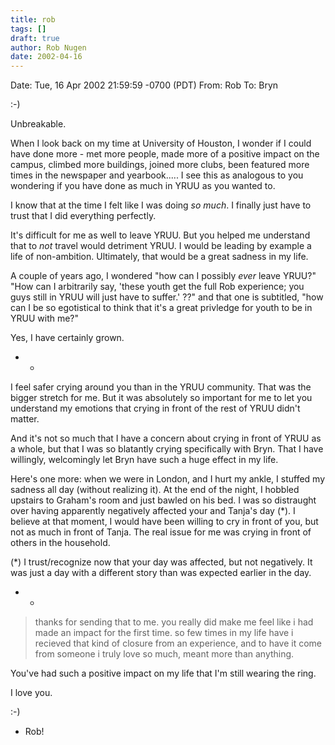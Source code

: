 ```yaml
---
title: rob
tags: []
draft: true
author: Rob Nugen
date: 2002-04-16
---
```


Date: Tue, 16 Apr 2002 21:59:59 -0700 (PDT)
From: Rob
To: Bryn

:-)

Unbreakable.

When I look back on my time at University of Houston, I wonder if I
could have done more - met more people, made more of a positive impact
on the campus, climbed more buildings, joined more clubs, been featured
more times in the newspaper and yearbook.....   I see this as analogous
to you wondering if you have done as much in YRUU as you wanted to.

I know that at the time I felt like I was doing *so* *much*.  I finally
just have to trust that I did everything perfectly.

It's difficult for me as well to leave YRUU.  But you helped me
understand that to *not* travel would detriment YRUU.  I would be
leading by example a life of non-ambition.  Ultimately, that would be a
great sadness in my life.

A couple of years ago, I wondered "how can I possibly *ever* leave
YRUU?"  "How can I arbitrarily say, 'these youth get the full Rob
experience; you guys still in YRUU will just have to suffer.' ??" and
that one is subtitled, "how can I be so egotistical to think that it's
a great privledge for youth to be in YRUU with me?"

Yes, I have certainly grown.

- -

I feel safer crying around you than in the YRUU community.  That was
the bigger stretch for me.  But it was absolutely so important for me
to let you understand my emotions that crying in front of the rest of
YRUU didn't matter.

And it's not so much that I have a concern about crying in front of
YRUU as a whole, but that I was so blatantly crying specifically with
Bryn.  That I have willingly, welcomingly let Bryn have such a huge
effect in my life.


Here's one more:  when we were in London, and I hurt my ankle, I
stuffed my sadness all day (without realizing it).  At the end of the
night, I hobbled upstairs to Graham's room and just bawled on his bed. 
I was so distraught over having apparently negatively affected your and
Tanja's day (*).  I believe at that moment, I would have been willing
to cry in front of you, but not as much in front of Tanja.  The real
issue for me was crying in front of others in the household.

(*) I trust/recognize now that your day was affected, but not
negatively.  It was just a day with a different story than was expected
earlier in the day.

- -

> thanks for sending that to me.  you really did make me
> feel like i had made an impact for the first time.  so
> few times in my life have i recieved that kind of
> closure from an experience, and to have it come from
> someone i truly love so much, meant more than anything.

You've had such a positive impact on my life that I'm still wearing the
ring.

I love you.

:-)

- Rob!
